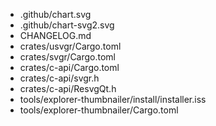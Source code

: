 - .github/chart.svg
- .github/chart-svg2.svg
- CHANGELOG.md
- crates/usvgr/Cargo.toml
- crates/svgr/Cargo.toml
- crates/c-api/Cargo.toml
- crates/c-api/svgr.h
- crates/c-api/ResvgQt.h
- tools/explorer-thumbnailer/install/installer.iss
- tools/explorer-thumbnailer/Cargo.toml
